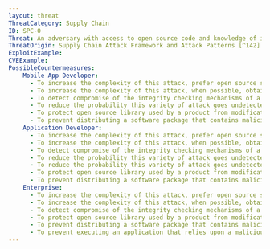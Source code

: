 ```yaml
---
layout: threat
ThreatCategory: Supply Chain
ID: SPC-0
Threat: An adversary with access to open source code and knowledge of its particular use for the system being acquired can insert malicious code into open source software used for libraries
ThreatOrigin: Supply Chain Attack Framework and Attack Patterns [^142]
ExploitExample:
CVEExample:
PossibleCountermeasures:
    Mobile App Developer:
      - To increase the complexity of this attack, prefer open source software libraries for which integrity-checking mechanisms are provided (e.g., strong cryptographic hashes of source files, digital signatures) so the authenticity of the open source library can be verified.
      - To increase the complexity of this attack, when possible, obtain multiple instances of the same library as hosted by various sources (e.g., FTP mirrors) from which it should be available. Then evaluate all obtained versions for consistency (e.g., compare strong hashes). If any discrepancies are detected, contact the open source software developer.
      - To detect compromise of the integrity checking mechanisms of a given source of open source libraries, particularly for security sensitive library functions, such as math or cryptographic libraries, contact the developer to verify the library is authentic.
      - To reduce the probability this variety of attack goes undetected at runtime, implement defensive programming. Any call to untrusted code that can impact critical functionality of the system should include checks on the output for conditions that should always be true given an assumption the library behaves as expected.
      - To protect open source library used by a product from modification, then if possible, package a verified authentic instance of the open source library and apply cryptographic protections (e.g., strong hashing, digital signatures) to the product to allow customers to verify the authenticity and integrity of all packaged components.
      - To prevent distributing a software package that contains maliciously modified open source libraries, perform sufficient functional testing of the complete system to verify that it exhibits correct and consistent behavior.
    Application Developer:
      - To increase the complexity of this attack, prefer open source software libraries for which integrity-checking mechanisms are provided (e.g., strong cryptographic hashes of source files, digital signatures) so the authenticity of the open source library can be verified.
      - To increase the complexity of this attack, when possible, obtain multiple instances of the same library as hosted by various sources (e.g., FTP mirrors) from which it should be available. Then evaluate all obtained versions for consistency (e.g., compare strong hashes). If any discrepancies are detected, contact the open source software developer.
      - To detect compromise of the integrity checking mechanisms of a given source of open source libraries, particularly for security sensitive library functions, such as math or cryptographic libraries, contact the developer to verify the library is authentic.
      - To reduce the probability this variety of attack goes undetected at runtime, implement defensive programming. Any call to untrusted code that can impact critical functionality of the system should include checks on the output for conditions that should always be true given an assumption the library behaves as expected.
      - To reduce the probability this variety of attack goes undetected at runtime, implement defensive programming. Any call to untrusted code that can impact critical functionality of the system should include checks on the output for conditions that should always be true given an assumption the library behaves as expected.
      - To protect open source library used by a product from modification, then if possible, package a verified authentic instance of the open source library and apply cryptographic protections (e.g., strong hashing, digital signatures) to the product to allow customers to verify the authenticity and integrity of all packaged components.
      - To prevent distributing a software package that contains maliciously modified open source libraries, perform sufficient functional testing of the complete system to verify that it exhibits correct and consistent behavior.
    Enterprise:
      - To increase the complexity of this attack, prefer open source software libraries for which integrity-checking mechanisms are provided (e.g., strong cryptographic hashes of source files, digital signatures) so the authenticity of the open source library can be verified.
      - To increase the complexity of this attack, when possible, obtain multiple instances of the same library as hosted by various sources (e.g., FTP mirrors) from which it should be available. Then evaluate all obtained versions for consistency (e.g., compare strong hashes). If any discrepancies are detected, contact the open source software developer.
      - To detect compromise of the integrity checking mechanisms of a given source of open source libraries, particularly for security sensitive library functions, such as math or cryptographic libraries, contact the developer to verify the library is authentic.
      - To protect open source library used by a product from modification, then if possible, package a verified authentic instance of the open source library and apply cryptographic protections (e.g., strong hashing, digital signatures) to the product to allow customers to verify the authenticity and integrity of all packaged components.
      - To prevent distributing a software package that contains maliciously modified open source libraries, perform sufficient functional testing of the complete system to verify that it exhibits correct and consistent behavior.
      - To prevent executing an application that relies upon a maliciously modified version of an open source library that is loaded dynamically at runtime (e.g., Dynamic Linked Library), perform verification of the library file prior to execution. This may involve validating hashes, verifying digital signatures, or other integrity protection or detection mechanisms on the host system.
---
```

